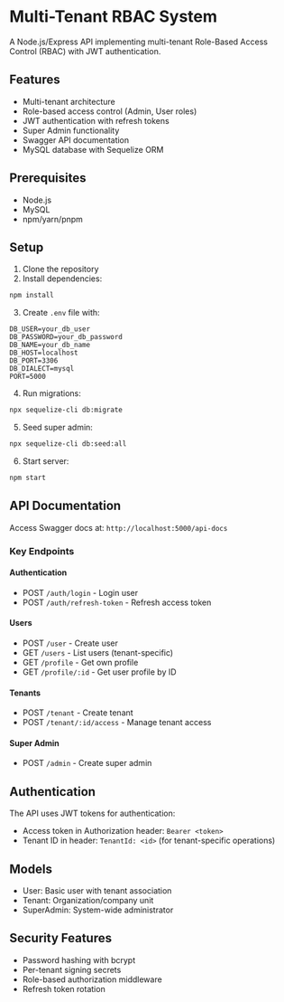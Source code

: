 # Multi-Tenant RBAC System

A Node.js/Express API implementing multi-tenant Role-Based Access Control (RBAC) with JWT authentication.

## Features

- Multi-tenant architecture
- Role-based access control (Admin, User roles)
- JWT authentication with refresh tokens
- Super Admin functionality
- Swagger API documentation
- MySQL database with Sequelize ORM

## Prerequisites

- Node.js
- MySQL
- npm/yarn/pnpm

## Setup

1. Clone the repository
2. Install dependencies:
```bash
npm install
```

3. Create `.env` file with:
```
DB_USER=your_db_user
DB_PASSWORD=your_db_password
DB_NAME=your_db_name
DB_HOST=localhost
DB_PORT=3306
DB_DIALECT=mysql
PORT=5000
```

4. Run migrations:
```bash
npx sequelize-cli db:migrate
```

5. Seed super admin:
```bash
npx sequelize-cli db:seed:all
```

6. Start server:
```bash
npm start
```

## API Documentation

Access Swagger docs at: `http://localhost:5000/api-docs`

### Key Endpoints

#### Authentication
- POST `/auth/login` - Login user
- POST `/auth/refresh-token` - Refresh access token

#### Users
- POST `/user` - Create user
- GET `/users` - List users (tenant-specific)
- GET `/profile` - Get own profile
- GET `/profile/:id` - Get user profile by ID

#### Tenants
- POST `/tenant` - Create tenant
- POST `/tenant/:id/access` - Manage tenant access

#### Super Admin
- POST `/admin` - Create super admin

## Authentication

The API uses JWT tokens for authentication:
- Access token in Authorization header: `Bearer <token>`
- Tenant ID in header: `TenantId: <id>` (for tenant-specific operations)

## Models

- User: Basic user with tenant association
- Tenant: Organization/company unit
- SuperAdmin: System-wide administrator

## Security Features

- Password hashing with bcrypt
- Per-tenant signing secrets
- Role-based authorization middleware
- Refresh token rotation